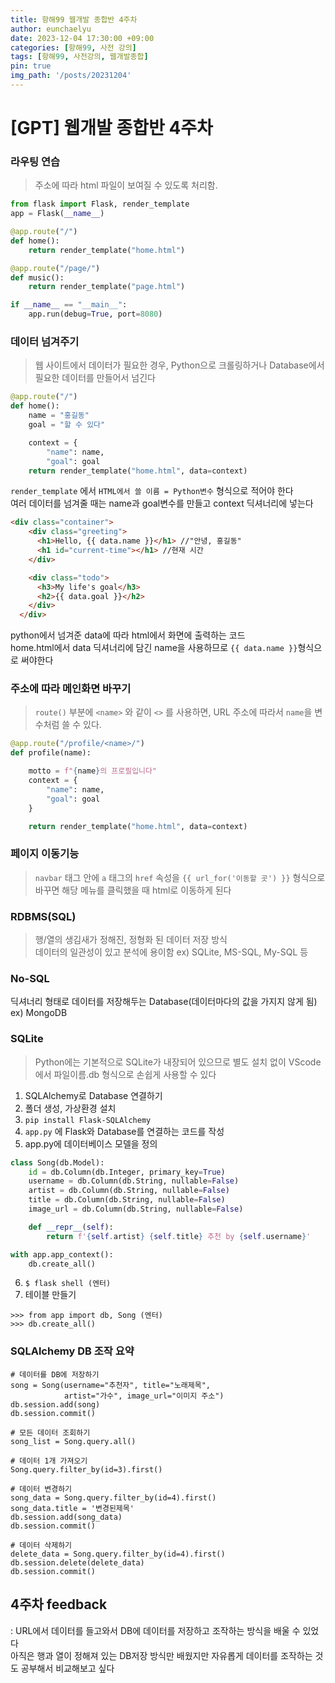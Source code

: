 ```yaml
---
title: 항해99 웹개발 종합반 4주차
author: eunchaelyu
date: 2023-12-04 17:30:00 +09:00
categories: [항해99, 사전 강의]
tags: [항해99, 사전강의, 웹개발종합]
pin: true
img_path: '/posts/20231204'
---
```


# [GPT] 웹개발 종합반 4주차

### 라우팅 연습
> 주소에 따라 html 파일이 보여질 수 있도록 처리함.
```python
from flask import Flask, render_template
app = Flask(__name__)

@app.route("/")
def home():
    return render_template("home.html")

@app.route("/page/")
def music():
    return render_template("page.html")

if __name__ == "__main__":
    app.run(debug=True, port=8080)
```

### 데이터 넘겨주기
> 웹 사이트에서 데이터가 필요한 경우, Python으로 크롤링하거나 Database에서 필요한 데이터를 만들어서 넘긴다
```python
@app.route("/")
def home():
    name = "홍길동"
    goal = "할 수 있다"

    context = {
        "name": name,
        "goal": goal
    return render_template("home.html", data=context)
```
  ``render_template`` 에서 ``HTML에서 쓸 이름 = Python변수`` 형식으로 적어야 한다\
  여러 데이터를 넘겨줄 때는 name과 goal변수를 만들고 context 딕셔너리에 넣는다

```html
<div class="container">
    <div class="greeting">
      <h1>Hello, {{ data.name }}</h1> //"안녕, 홍길동"
      <h1 id="current-time"></h1> //현재 시간
    </div>

    <div class="todo">
      <h3>My life's goal</h3>
      <h2>{{ data.goal }}</h2>
    </div>
  </div>
```
  python에서 넘겨준 data에 따라 html에서 화면에 출력하는 코드\
  home.html에서 data 딕셔너리에 담긴 name을 사용하므로 ``{{ data.name }}``형식으로 써야한다

### 주소에 따라 메인화면 바꾸기
> ``route()`` 부분에 ``<name>`` 와 같이 ``<>`` 를 사용하면, URL 주소에 따라서 ``name``을 변수처럼 쓸 수 있다. 
```python
@app.route("/profile/<name>/")
def profile(name):

    motto = f"{name}의 프로필입니다"
    context = {
        "name": name,
        "goal": goal
    }

    return render_template("home.html", data=context)
```

### 페이지 이동기능
> ``navbar`` 태그 안에 ``a`` 태그의 ``href`` 속성을 ``{{ url_for('이동할 곳') }}`` 형식으로 바꾸면 해당 메뉴를 클릭했을 때 html로 이동하게 된다


### RDBMS(SQL)
> 행/열의 생김새가 정해진, 정형화 된 데이터 저장 방식\
>  데이터의 일관성이 있고 분석에 용이함
  ex) SQLite, MS-SQL, My-SQL 등

### No-SQL
딕셔너리 형태로 데이터를 저장해두는 Database(데이터마다의 값을 가지지 않게 됨)
  ex) MongoDB


### SQLite
> Python에는 기본적으로 SQLite가 내장되어 있으므로 별도 설치 없이 VScode에서 파일이름.db 형식으로 손쉽게 사용할 수 있다
1. SQLAlchemy로 Database 연결하기
2. 폴더 생성, 가상환경 설치
3. ``pip install Flask-SQLAlchemy``
4. ``app.py`` 에 Flask와 Database를 연결하는 코드를 작성
5. app.py에 데이터베이스 모델을 정의
```python
class Song(db.Model):
    id = db.Column(db.Integer, primary_key=True)
    username = db.Column(db.String, nullable=False)
    artist = db.Column(db.String, nullable=False)
    title = db.Column(db.String, nullable=False)
    image_url = db.Column(db.String, nullable=False)

    def __repr__(self):
        return f'{self.artist} {self.title} 추천 by {self.username}'

with app.app_context():
    db.create_all()
```
6. ``$ flask shell (엔터)``
7. 테이블 만들기
```
>>> from app import db, Song (엔터)
>>> db.create_all()
```

### SQLAlchemy DB 조작 요약
```shell
# 데이터를 DB에 저장하기
song = Song(username="추천자", title="노래제목", 
            artist="가수", image_url="이미지 주소")
db.session.add(song)
db.session.commit()

# 모든 데이터 조회하기
song_list = Song.query.all()

# 데이터 1개 가져오기
Song.query.filter_by(id=3).first()

# 데이터 변경하기 
song_data = Song.query.filter_by(id=4).first()
song_data.title = '변경된제목'
db.session.add(song_data)
db.session.commit()

# 데이터 삭제하기
delete_data = Song.query.filter_by(id=4).first()
db.session.delete(delete_data)
db.session.commit()
```

## 4주차 feedback
: URL에서 데이터를 들고와서 DB에 데이터를 저장하고 조작하는 방식을 배울 수 있었다\
아직은 행과 열이 정해져 있는 DB저장 방식만 배웠지만 자유롭게 데이터를 조작하는 것도 공부해서 비교해보고 싶다


